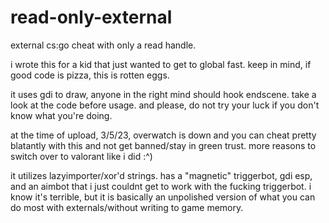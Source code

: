 # read-only-external
external cs:go cheat with only a read handle.

i wrote this for a kid that just wanted to get to global fast. keep in mind, if good code is pizza, this is rotten eggs.

it uses gdi to draw, anyone in the right mind should hook endscene.
take a look at the code before usage. and please, do not try your luck if you don't know what you're doing.

at the time of upload, 3/5/23, overwatch is down and you can cheat pretty blatantly with this and not get banned/stay in green trust.
more reasons to switch over to valorant like i did :^)

it utilizes lazyimporter/xor'd strings. has a "magnetic" triggerbot, gdi esp, and an aimbot that i just couldnt get to work with the fucking triggerbot. i know it's terrible, but it is basically an unpolished version of what you can do most with externals/without writing to game memory. 
